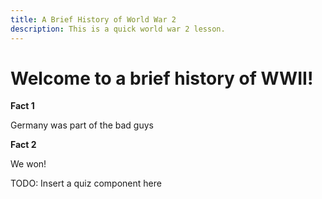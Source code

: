 ```yaml
---
title: A Brief History of World War 2
description: This is a quick world war 2 lesson.
---
```


# Welcome to a brief history of WWII!

**Fact 1**

Germany was part of the bad guys

**Fact 2**

We won!

TODO: Insert a quiz component here
